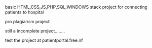 basic HTML,CSS,JS,PHP,SQL,WINDOWS stack project for connecting patients to hospital

pro plagiarism project

still a incomplete project........

test the project at patientportal.free.nf
